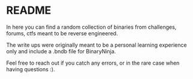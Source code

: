 # README
In here you can find a random collection of binaries from challenges, forums, ctfs meant to be reverse engineered.  

The write ups were originally meant to be a personal learning experience only and include a .bndb file for BinaryNinja.  

Feel free to reach out if you catch any errors, or in the rare case when having questions :).

